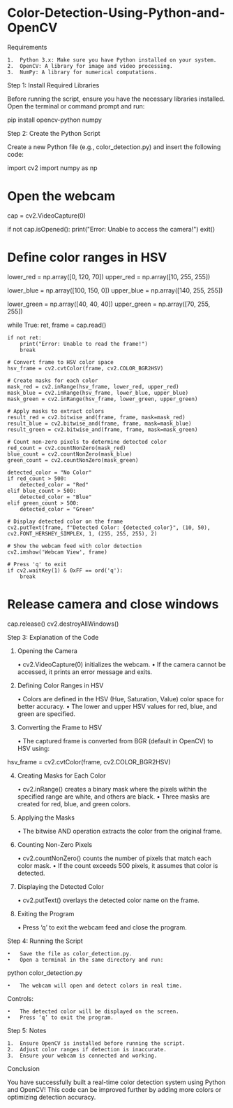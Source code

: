 # Color-Detection-Using-Python-and-OpenCV
Requirements

	1.	Python 3.x: Make sure you have Python installed on your system.
	2.	OpenCV: A library for image and video processing.
	3.	NumPy: A library for numerical computations.

Step 1: Install Required Libraries

Before running the script, ensure you have the necessary libraries installed. Open the terminal or command prompt and run:

pip install opencv-python numpy

Step 2: Create the Python Script

Create a new Python file (e.g., color_detection.py) and insert the following code:

import cv2
import numpy as np

# Open the webcam
cap = cv2.VideoCapture(0)

if not cap.isOpened():
    print("Error: Unable to access the camera!")
    exit()

# Define color ranges in HSV
lower_red = np.array([0, 120, 70])
upper_red = np.array([10, 255, 255])

lower_blue = np.array([100, 150, 0])
upper_blue = np.array([140, 255, 255])

lower_green = np.array([40, 40, 40])
upper_green = np.array([70, 255, 255])

while True:
    ret, frame = cap.read()

    if not ret:
        print("Error: Unable to read the frame!")
        break

    # Convert frame to HSV color space
    hsv_frame = cv2.cvtColor(frame, cv2.COLOR_BGR2HSV)

    # Create masks for each color
    mask_red = cv2.inRange(hsv_frame, lower_red, upper_red)
    mask_blue = cv2.inRange(hsv_frame, lower_blue, upper_blue)
    mask_green = cv2.inRange(hsv_frame, lower_green, upper_green)

    # Apply masks to extract colors
    result_red = cv2.bitwise_and(frame, frame, mask=mask_red)
    result_blue = cv2.bitwise_and(frame, frame, mask=mask_blue)
    result_green = cv2.bitwise_and(frame, frame, mask=mask_green)

    # Count non-zero pixels to determine detected color
    red_count = cv2.countNonZero(mask_red)
    blue_count = cv2.countNonZero(mask_blue)
    green_count = cv2.countNonZero(mask_green)

    detected_color = "No Color"
    if red_count > 500:
        detected_color = "Red"
    elif blue_count > 500:
        detected_color = "Blue"
    elif green_count > 500:
        detected_color = "Green"

    # Display detected color on the frame
    cv2.putText(frame, f"Detected Color: {detected_color}", (10, 50), cv2.FONT_HERSHEY_SIMPLEX, 1, (255, 255, 255), 2)

    # Show the webcam feed with color detection
    cv2.imshow('Webcam View', frame)

    # Press 'q' to exit
    if cv2.waitKey(1) & 0xFF == ord('q'):
        break

# Release camera and close windows
cap.release()
cv2.destroyAllWindows()

Step 3: Explanation of the Code

1. Opening the Camera

	•	cv2.VideoCapture(0) initializes the webcam.
	•	If the camera cannot be accessed, it prints an error message and exits.

2. Defining Color Ranges in HSV

	•	Colors are defined in the HSV (Hue, Saturation, Value) color space for better accuracy.
	•	The lower and upper HSV values for red, blue, and green are specified.

3. Converting the Frame to HSV

	•	The captured frame is converted from BGR (default in OpenCV) to HSV using:

hsv_frame = cv2.cvtColor(frame, cv2.COLOR_BGR2HSV)



4. Creating Masks for Each Color

	•	cv2.inRange() creates a binary mask where the pixels within the specified range are white, and others are black.
	•	Three masks are created for red, blue, and green colors.

5. Applying the Masks

	•	The bitwise AND operation extracts the color from the original frame.

6. Counting Non-Zero Pixels

	•	cv2.countNonZero() counts the number of pixels that match each color mask.
	•	If the count exceeds 500 pixels, it assumes that color is detected.

7. Displaying the Detected Color

	•	cv2.putText() overlays the detected color name on the frame.

8. Exiting the Program

	•	Press ‘q’ to exit the webcam feed and close the program.

Step 4: Running the Script

	•	Save the file as color_detection.py.
	•	Open a terminal in the same directory and run:

python color_detection.py


	•	The webcam will open and detect colors in real time.

Controls:

	•	The detected color will be displayed on the screen.
	•	Press ‘q’ to exit the program.

Step 5: Notes

	1.	Ensure OpenCV is installed before running the script.
	2.	Adjust color ranges if detection is inaccurate.
	3.	Ensure your webcam is connected and working.

Conclusion

You have successfully built a real-time color detection system using Python and OpenCV! This code can be improved further by adding more colors or optimizing detection accuracy.
